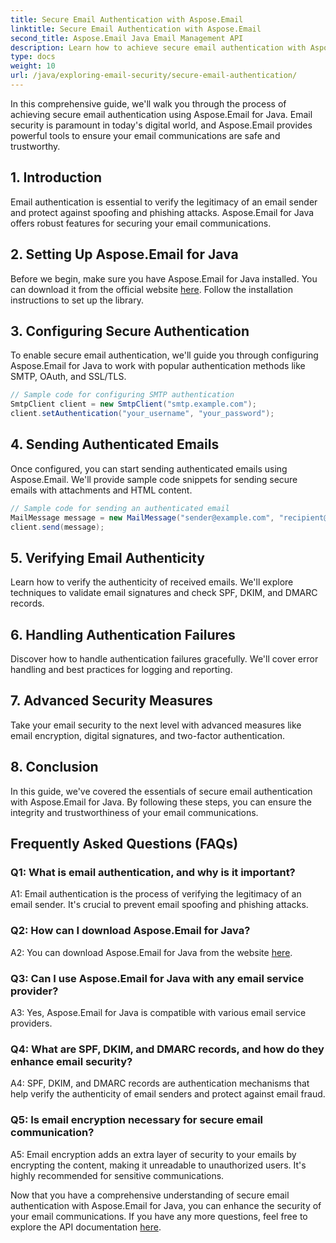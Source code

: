 ```yaml
---
title: Secure Email Authentication with Aspose.Email
linktitle: Secure Email Authentication with Aspose.Email
second_title: Aspose.Email Java Email Management API
description: Learn how to achieve secure email authentication with Aspose.Email for Java. Step-by-step guide, source code, and FAQs included.
type: docs
weight: 10
url: /java/exploring-email-security/secure-email-authentication/
---
```


In this comprehensive guide, we'll walk you through the process of achieving secure email authentication using Aspose.Email for Java. Email security is paramount in today's digital world, and Aspose.Email provides powerful tools to ensure your email communications are safe and trustworthy.

## 1. Introduction

Email authentication is essential to verify the legitimacy of an email sender and protect against spoofing and phishing attacks. Aspose.Email for Java offers robust features for securing your email communications.

## 2. Setting Up Aspose.Email for Java

Before we begin, make sure you have Aspose.Email for Java installed. You can download it from the official website [here](https://releases.aspose.com/email/java/). Follow the installation instructions to set up the library.

## 3. Configuring Secure Authentication

To enable secure email authentication, we'll guide you through configuring Aspose.Email for Java to work with popular authentication methods like SMTP, OAuth, and SSL/TLS.

```java
// Sample code for configuring SMTP authentication
SmtpClient client = new SmtpClient("smtp.example.com");
client.setAuthentication("your_username", "your_password");
```

## 4. Sending Authenticated Emails

Once configured, you can start sending authenticated emails using Aspose.Email. We'll provide sample code snippets for sending secure emails with attachments and HTML content.

```java
// Sample code for sending an authenticated email
MailMessage message = new MailMessage("sender@example.com", "recipient@example.com", "Subject", "Message body");
client.send(message);
```

## 5. Verifying Email Authenticity

Learn how to verify the authenticity of received emails. We'll explore techniques to validate email signatures and check SPF, DKIM, and DMARC records.

## 6. Handling Authentication Failures

Discover how to handle authentication failures gracefully. We'll cover error handling and best practices for logging and reporting.

## 7. Advanced Security Measures

Take your email security to the next level with advanced measures like email encryption, digital signatures, and two-factor authentication.

## 8. Conclusion

In this guide, we've covered the essentials of secure email authentication with Aspose.Email for Java. By following these steps, you can ensure the integrity and trustworthiness of your email communications.

## Frequently Asked Questions (FAQs)

### Q1: What is email authentication, and why is it important?
A1: Email authentication is the process of verifying the legitimacy of an email sender. It's crucial to prevent email spoofing and phishing attacks.

### Q2: How can I download Aspose.Email for Java?
A2: You can download Aspose.Email for Java from the website [here](https://releases.aspose.com/email/java/).

### Q3: Can I use Aspose.Email for Java with any email service provider?
A3: Yes, Aspose.Email for Java is compatible with various email service providers.

### Q4: What are SPF, DKIM, and DMARC records, and how do they enhance email security?
A4: SPF, DKIM, and DMARC records are authentication mechanisms that help verify the authenticity of email senders and protect against email fraud.

### Q5: Is email encryption necessary for secure email communication?
A5: Email encryption adds an extra layer of security to your emails by encrypting the content, making it unreadable to unauthorized users. It's highly recommended for sensitive communications.

Now that you have a comprehensive understanding of secure email authentication with Aspose.Email for Java, you can enhance the security of your email communications. If you have any more questions, feel free to explore the API documentation [here](https://reference.aspose.com/email/java/).